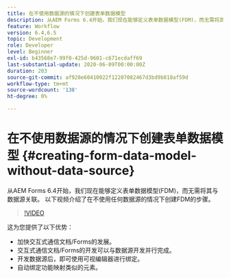 ```yaml
---
title: 在不使用数据源的情况下创建表单数据模型
description: 从AEM Forms 6.4开始，我们现在能够定义表单数据模型(FDM)，而无需将其与数据源关联。 以下视频介绍了在不使用任何数据源的情况下创建FDM的步骤。
feature: Workflow
version: 6.4,6.5
topic: Development
role: Developer
level: Beginner
exl-id: b43568e7-99f0-425d-9601-c671ecdaff69
last-substantial-update: 2020-06-09T00:00:00Z
duration: 203
source-git-commit: af928e60410022f12207082467d3bd9b818af59d
workflow-type: tm+mt
source-wordcount: '138'
ht-degree: 0%

---
```


# 在不使用数据源的情况下创建表单数据模型 {#creating-form-data-model-without-data-source}

从AEM Forms 6.4开始，我们现在能够定义表单数据模型(FDM)，而无需将其与数据源关联。 以下视频介绍了在不使用任何数据源的情况下创建FDM的步骤。

>[!VIDEO](https://video.tv.adobe.com/v/21414?quality=12&learn=on)

这为您提供了以下优势：

* 加快交互式通信文档/Forms的发展。
* 交互式通信文档/Forms的开发可以与数据源开发并行完成。
* 开发数据源后，即可使用可视编辑器进行绑定。
* 自动绑定功能映射类似的元素。
